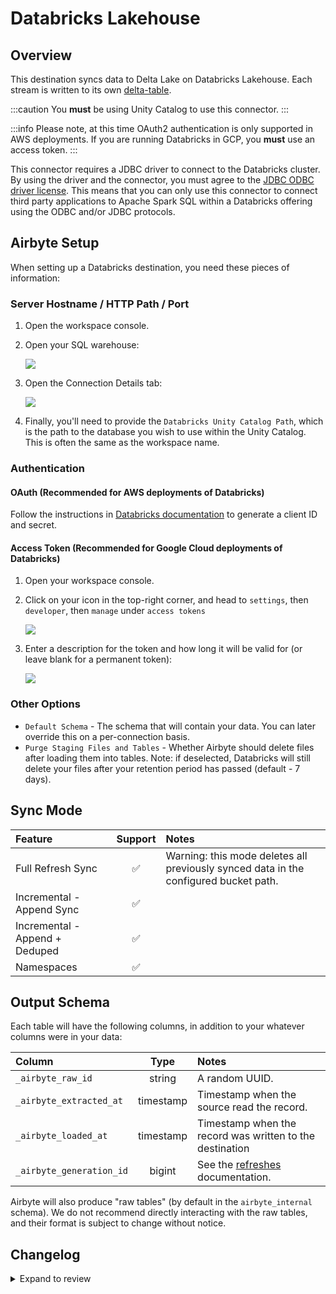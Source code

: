 # Databricks Lakehouse

## Overview

This destination syncs data to Delta Lake on Databricks Lakehouse. Each stream is written to its own
[delta-table](https://delta.io/).

:::caution
You **must** be using Unity Catalog to use this connector.
:::

:::info
Please note, at this time OAuth2 authentication is only supported in AWS
deployments. If you are running Databricks in GCP, you **must** use an access
token.
:::

This connector requires a JDBC driver to connect to the Databricks cluster. By using the driver and
the connector, you must agree to the
[JDBC ODBC driver license](https://databricks.com/jdbc-odbc-driver-license). This means that you can
only use this connector to connect third party applications to Apache Spark SQL within a Databricks
offering using the ODBC and/or JDBC protocols.

## Airbyte Setup

When setting up a Databricks destination, you need these pieces of information:

### Server Hostname / HTTP Path / Port

1. Open the workspace console.
2. Open your SQL warehouse:

   ![](/.gitbook/assets/destination/databricks/databricks_open_sql_warehouse.png)

3. Open the Connection Details tab:

   ![](/.gitbook/assets/destination/databricks/databricks_sql_warehouse_connection_details.png)

4. Finally, you'll need to provide the `Databricks Unity Catalog Path`, which is the path to the database you wish to use within the Unity Catalog. This is often the same as the workspace name.

### Authentication

#### OAuth (Recommended for AWS deployments of Databricks)

Follow the instructions in [Databricks documentation](https://docs.databricks.com/en/dev-tools/auth/oauth-m2m.html)
to generate a client ID and secret.

#### Access Token (Recommended for Google Cloud deployments of Databricks)

1. Open your workspace console.
2. Click on your icon in the top-right corner, and head to `settings`, then `developer`, then `manage` under `access tokens`

   ![](/.gitbook/assets/destination/databricks/dtabricks_token_user_new.png)

3. Enter a description for the token and how long it will be valid for (or leave blank for a permanent token):

   ![](/.gitbook/assets/destination/databricks/databricks_generate_token.png)

### Other Options

- `Default Schema` - The schema that will contain your data. You can later override this on a per-connection basis.
- `Purge Staging Files and Tables` - Whether Airbyte should delete files after loading them into tables. Note: if deselected, Databricks will still delete your files after your retention period has passed (default - 7 days).

## Sync Mode

| Feature                        | Support | Notes                                                                                |
| :----------------------------- | :-----: | :----------------------------------------------------------------------------------- |
| Full Refresh Sync              |   ✅    | Warning: this mode deletes all previously synced data in the configured bucket path. |
| Incremental - Append Sync      |   ✅    |                                                                                      |
| Incremental - Append + Deduped |   ✅    |                                                                                      |
| Namespaces                     |   ✅    |                                                                                      |

## Output Schema

Each table will have the following columns, in addition to your whatever columns were in your data:

| Column                   |   Type    | Notes                                                                  |
| :----------------------- | :-------: | :--------------------------------------------------------------------- |
| `_airbyte_raw_id`        |  string   | A random UUID.                                                         |
| `_airbyte_extracted_at`  | timestamp | Timestamp when the source read the record.                             |
| `_airbyte_loaded_at`     | timestamp | Timestamp when the record was written to the destination               |
| `_airbyte_generation_id` |  bigint   | See the [refreshes](../../platform/operator-guides/refreshes.md) documentation. |

Airbyte will also produce "raw tables" (by default in the `airbyte_internal` schema). We do not recommend directly interacting
with the raw tables, and their format is subject to change without notice.

## Changelog

<details>
  <summary>Expand to review</summary>

| Version | Date       | Pull Request                                                                                                        | Subject                                                                                                                                                                          |
|:--------|:-----------|:--------------------------------------------------------------------------------------------------------------------|:---------------------------------------------------------------------------------------------------------------------------------------------------------------------------------|
| 3.3.6 | 2025-03-24 | [56355](https://github.com/airbytehq/airbyte/pull/56355) | Upgrade to airbyte/java-connector-base:2.0.1 to be M4 compatible. |
| 3.3.5 | 2025-03-07 | [55232](https://github.com/airbytehq/airbyte/pull/55232) | fix table name collision multiple connections same schema |
| 3.3.3 | 2025-01-10 | [51506](https://github.com/airbytehq/airbyte/pull/51506) | Use a non root base image |
| 3.3.2 | 2024-12-18 | [49898](https://github.com/airbytehq/airbyte/pull/49898) | Use a base image: airbyte/java-connector-base:1.0.0 |
| 3.3.1   | 2024-12-02 | [#48779](https://github.com/airbytehq/airbyte/pull/48779)                                                           | bump resource reqs for `check`                                                                                                                                                   |
| 3.3.0   | 2024-09-18 | [#45438](https://github.com/airbytehq/airbyte/pull/45438)                                                           | upgrade all dependencies.                                                                                                                                                        |
| 3.2.5   | 2024-09-12 | [#45439](https://github.com/airbytehq/airbyte/pull/45439)                                                           | Move to integrations section.                                                                                                                                                    |
| 3.2.4   | 2024-09-09 | [#45208](https://github.com/airbytehq/airbyte/pull/45208)                                                           | Fix CHECK to create missing namespace if not exists.                                                                                                                             |
| 3.2.3   | 2024-09-03 | [#45115](https://github.com/airbytehq/airbyte/pull/45115)                                                           | Clarify Unity Catalog Name option.                                                                                                                                               |
| 3.2.2   | 2024-08-22 | [#44941](https://github.com/airbytehq/airbyte/pull/44941)                                                           | Clarify Unity Catalog Path option.                                                                                                                                               |
| 3.2.1   | 2024-08-22 | [#44506](https://github.com/airbytehq/airbyte/pull/44506)                                                           | Handle uppercase/mixed-case stream name/namespaces                                                                                                                               |
| 3.2.0   | 2024-08-12 | [#40712](https://github.com/airbytehq/airbyte/pull/40712)                                                           | Rely solely on PAT, instead of also needing a user/pass                                                                                                                          |
| 3.1.0   | 2024-07-22 | [#40692](https://github.com/airbytehq/airbyte/pull/40692)                                                           | Support for [refreshes](../../platform/operator-guides/refreshes.md) and resumable full refresh. WARNING: You must upgrade to platform 0.63.7 before upgrading to this connector version. |
| 3.0.0   | 2024-07-12 | [#40689](https://github.com/airbytehq/airbyte/pull/40689)                                                           | (Private release, not to be used for production) Add `_airbyte_generation_id` column, and `sync_id` entry in `_airbyte_meta`                                                     |
| 2.0.0   | 2024-05-17 | [#37613](https://github.com/airbytehq/airbyte/pull/37613)                                                           | (Private release, not to be used for production) Alpha release of the connector to use Unity Catalog                                                                             |
| 1.1.2   | 2024-04-04 | [#36846](https://github.com/airbytehq/airbyte/pull/36846)                                                           | (incompatible with CDK, do not use) Remove duplicate S3 Region                                                                                                                   |
| 1.1.1   | 2024-01-03 | [#33924](https://github.com/airbytehq/airbyte/pull/33924)                                                           | (incompatible with CDK, do not use) Add new ap-southeast-3 AWS region                                                                                                            |
| 1.1.0   | 2023-06-02 | [\#26942](https://github.com/airbytehq/airbyte/pull/26942)                                                          | Support schema evolution                                                                                                                                                         |
| 1.0.2   | 2023-04-20 | [\#25366](https://github.com/airbytehq/airbyte/pull/25366)                                                          | Fix default catalog to be `hive_metastore`                                                                                                                                       |
| 1.0.1   | 2023-03-30 | [\#24657](https://github.com/airbytehq/airbyte/pull/24657)                                                          | Fix support for external tables on S3                                                                                                                                            |
| 1.0.0   | 2023-03-21 | [\#23965](https://github.com/airbytehq/airbyte/pull/23965)                                                          | Added: Managed table storage type, Databricks Catalog field                                                                                                                      |
| 0.3.1   | 2022-10-15 | [\#18032](https://github.com/airbytehq/airbyte/pull/18032)                                                          | Add `SSL=1` to the JDBC URL to ensure SSL connection.                                                                                                                            |
| 0.3.0   | 2022-10-14 | [\#15329](https://github.com/airbytehq/airbyte/pull/15329)                                                          | Add support for Azure storage.                                                                                                                                                   |
|         | 2022-09-01 | [\#16243](https://github.com/airbytehq/airbyte/pull/16243)                                                          | Fix Json to Avro conversion when there is field name clash from combined restrictions (`anyOf`, `oneOf`, `allOf` fields)                                                         |
| 0.2.6   | 2022-08-05 | [\#14801](https://github.com/airbytehq/airbyte/pull/14801)                                                          | Fix multiply log bindings                                                                                                                                                        |
| 0.2.5   | 2022-07-15 | [\#14494](https://github.com/airbytehq/airbyte/pull/14494)                                                          | Make S3 output filename configurable.                                                                                                                                            |
| 0.2.4   | 2022-07-14 | [\#14618](https://github.com/airbytehq/airbyte/pull/14618)                                                          | Removed additionalProperties: false from JDBC destination connectors                                                                                                             |
| 0.2.3   | 2022-06-16 | [\#13852](https://github.com/airbytehq/airbyte/pull/13852)                                                          | Updated stacktrace format for any trace message errors                                                                                                                           |
| 0.2.2   | 2022-06-13 | [\#13722](https://github.com/airbytehq/airbyte/pull/13722)                                                          | Rename to "Databricks Lakehouse".                                                                                                                                                |
| 0.2.1   | 2022-06-08 | [\#13630](https://github.com/airbytehq/airbyte/pull/13630)                                                          | Rename to "Databricks Delta Lake" and add field orders in the spec.                                                                                                              |
| 0.2.0   | 2022-05-15 | [\#12861](https://github.com/airbytehq/airbyte/pull/12861)                                                          | Use new public Databricks JDBC driver, and open source the connector.                                                                                                            |
| 0.1.5   | 2022-05-04 | [\#12578](https://github.com/airbytehq/airbyte/pull/12578)                                                          | In JSON to Avro conversion, log JSON field values that do not follow Avro schema for debugging.                                                                                  |
| 0.1.4   | 2022-02-14 | [\#10256](https://github.com/airbytehq/airbyte/pull/10256)                                                          | Add `-XX:+ExitOnOutOfMemoryError` JVM option                                                                                                                                     |
| 0.1.3   | 2022-01-06 | [\#7622](https://github.com/airbytehq/airbyte/pull/7622) [\#9153](https://github.com/airbytehq/airbyte/issues/9153) | Upgrade Spark JDBC driver to `2.6.21` to patch Log4j vulnerability; update connector fields title/description.                                                                   |
| 0.1.2   | 2021-11-03 | [\#7288](https://github.com/airbytehq/airbyte/issues/7288)                                                          | Support Json `additionalProperties`.                                                                                                                                             |
| 0.1.1   | 2021-10-05 | [\#6792](https://github.com/airbytehq/airbyte/pull/6792)                                                            | Require users to accept Databricks JDBC Driver [Terms & Conditions](https://databricks.com/jdbc-odbc-driver-license).                                                            |
| 0.1.0   | 2021-09-14 | [\#5998](https://github.com/airbytehq/airbyte/pull/5998)                                                            | Initial private release.                                                                                                                                                         |

</details>
